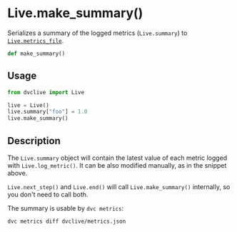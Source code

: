 # Live.make_summary()

Serializes a summary of the logged metrics (`Live.summary`) to
[`Live.metrics_file`](/doc/dvclive/live#properties).

```py
def make_summary()
```

## Usage

```py
from dvclive import Live

live = Live()
live.summary["foo"] = 1.0
live.make_summary()
```

## Description

The `Live.summary` object will contain the latest value of each metric logged
with `Live.log_metric()`. It can be also modified manually, as in the snippet
above.

<admon type="info">

`Live.next_step()` and `Live.end()` will call `Live.make_summary()` internally,
so you don't need to call both.

</admon>

The summary is usable by `dvc metrics`:

```
dvc metrics diff dvclive/metrics.json
```

